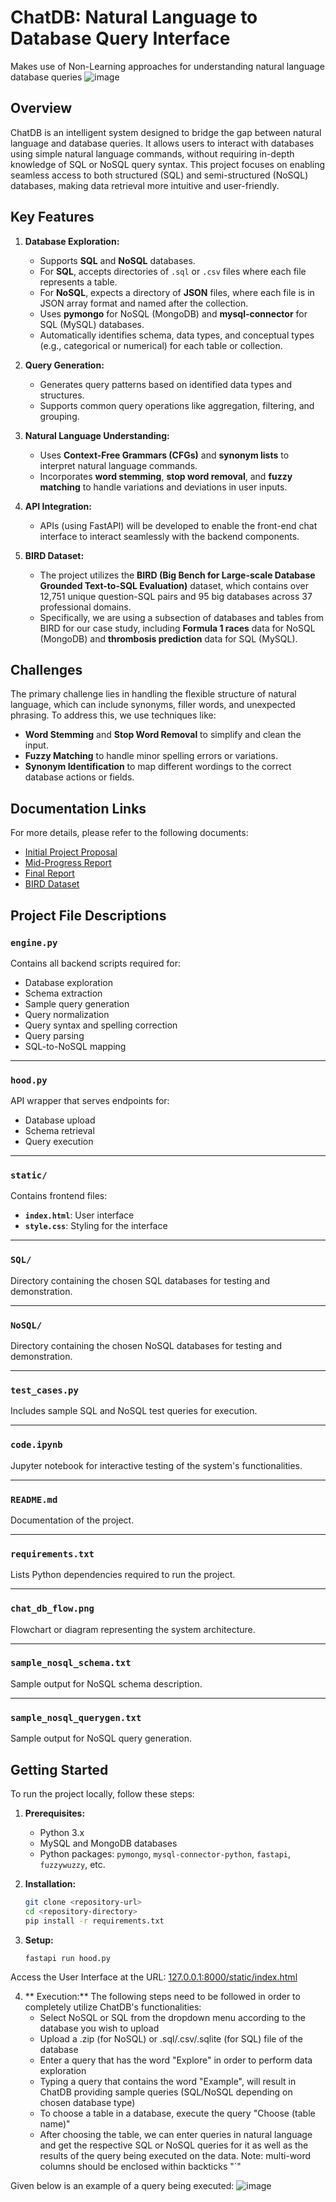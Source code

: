 # ChatDB: Natural Language to Database Query Interface
Makes use of Non-Learning approaches for understanding natural language database queries
![image](chat_db_flow.png)

## Overview
ChatDB is an intelligent system designed to bridge the gap between natural language and database queries. It allows users to interact with databases using simple natural language commands, without requiring in-depth knowledge of SQL or NoSQL query syntax. This project focuses on enabling seamless access to both structured (SQL) and semi-structured (NoSQL) databases, making data retrieval more intuitive and user-friendly.

## Key Features
1. **Database Exploration:**
   - Supports **SQL** and **NoSQL** databases.
   - For **SQL**, accepts directories of `.sql` or `.csv` files where each file represents a table.
   - For **NoSQL**, expects a directory of **JSON** files, where each file is in JSON array format and named after the collection.
   - Uses **pymongo** for NoSQL (MongoDB) and **mysql-connector** for SQL (MySQL) databases.
   - Automatically identifies schema, data types, and conceptual types (e.g., categorical or numerical) for each table or collection.

2. **Query Generation:**
   - Generates query patterns based on identified data types and structures.
   - Supports common query operations like aggregation, filtering, and grouping.

3. **Natural Language Understanding:**
   - Uses **Context-Free Grammars (CFGs)** and **synonym lists** to interpret natural language commands.
   - Incorporates **word stemming**, **stop word removal**, and **fuzzy matching** to handle variations and deviations in user inputs.

4. **API Integration:**
   - APIs (using FastAPI) will be developed to enable the front-end chat interface to interact seamlessly with the backend components.

5. **BIRD Dataset:**
   - The project utilizes the **BIRD (Big Bench for Large-scale Database Grounded Text-to-SQL Evaluation)** dataset, which contains over 12,751 unique question-SQL pairs and 95 big databases across 37 professional domains.
   - Specifically, we are using a subsection of databases and tables from BIRD for our case study, including **Formula 1 races** data for NoSQL (MongoDB) and **thrombosis prediction** data for SQL (MySQL).

## Challenges
The primary challenge lies in handling the flexible structure of natural language, which can include synonyms, filler words, and unexpected phrasing. To address this, we use techniques like:
- **Word Stemming** and **Stop Word Removal** to simplify and clean the input.
- **Fuzzy Matching** to handle minor spelling errors or variations.
- **Synonym Identification** to map different wordings to the correct database actions or fields.

## Documentation Links
For more details, please refer to the following documents:
- [Initial Project Proposal](https://docs.google.com/document/d/1LIhxhNNjjJuYYTX6u0cONyoX1thEeESxuwI5pzT27No/edit?usp=sharing)
- [Mid-Progress Report](https://docs.google.com/document/d/1Yg6HRxdifWvS_QJRwJ7FEadRKbyaoDQ3uxtJpHb8Yg8/edit?usp=sharing)
- [Final Report](https://docs.google.com/document/d/1gKjGhpAoElTKi9B7CRJOXY8aMHNmCQPl4IewmJI1rFk/edit?usp=sharing)
- [BIRD Dataset](https://drive.google.com/file/d/1OwISGcBySjV1Hvhf3D8PWpt4r0-eRGVF/view?usp=sharing)

## Project File Descriptions

### `engine.py`
Contains all backend scripts required for:
- Database exploration
- Schema extraction
- Sample query generation
- Query normalization
- Query syntax and spelling correction
- Query parsing
- SQL-to-NoSQL mapping

---

### `hood.py`
API wrapper that serves endpoints for:
- Database upload
- Schema retrieval
- Query execution

---

### `static/`
Contains frontend files:
- **`index.html`**: User interface
- **`style.css`**: Styling for the interface

---

### `SQL/`
Directory containing the chosen SQL databases for testing and demonstration.

---

### `NoSQL/`
Directory containing the chosen NoSQL databases for testing and demonstration.

---

### `test_cases.py`
Includes sample SQL and NoSQL test queries for execution.

---

### `code.ipynb`
Jupyter notebook for interactive testing of the system's functionalities.

---

### `README.md`
Documentation of the project.

---

### `requirements.txt`
Lists Python dependencies required to run the project.

---

### `chat_db_flow.png`
Flowchart or diagram representing the system architecture.

---

### `sample_nosql_schema.txt`
Sample output for NoSQL schema description.

---

### `sample_nosql_querygen.txt`
Sample output for NoSQL query generation.


## Getting Started
To run the project locally, follow these steps:
1. **Prerequisites:**
   - Python 3.x
   - MySQL and MongoDB databases
   - Python packages: `pymongo`, `mysql-connector-python`, `fastapi`, `fuzzywuzzy`, etc.

2. **Installation:**
   ```bash
   git clone <repository-url>
   cd <repository-directory>
   pip install -r requirements.txt

3. **Setup:**
   ```bash
   fastapi run hood.py
   

Access the User Interface at the URL: [127.0.0.1:8000/static/index.html](http://127.0.0.1:8000/static/index.html)

4. ** Execution:**
The following steps need to be followed in order to completely utilize ChatDB's functionalities:
   - Select NoSQL or SQL from the dropdown menu according to the database you wish to upload
   - Upload a .zip (for NoSQL) or .sql/.csv/.sqlite (for SQL) file of the database
   - Enter a query that has the word "Explore" in order to perform data exploration
   - Typing a query that contains the word "Example", will result in ChatDB providing sample queries (SQL/NoSQL depending on chosen database type)
   - To choose a table in a database, execute the query "Choose (table name)"
   - After choosing the table, we can enter queries in natural language and get the respective SQL or NoSQL queries for it as well as the results of the query being executed on the data. Note: multi-word columns should be enclosed within backticks "`"

Given below is an example of a query being executed:
![image](example_query.png)

